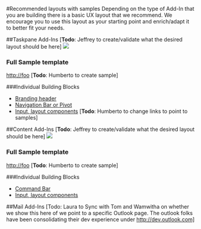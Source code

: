 #Recommended layouts with samples
Depending on the type of Add-In that you are building there is a basic UX layout that we recommend. We encourage you to use this layout as your starting point and enrich/adapt it to better fit your needs.  

##Taskpane Add-Ins
[**Todo**: Jeffrey to create/validate what the desired layout should be here]
![](http://i.imgur.com/dCrGnXG.png)


### Full Sample template
[http://foo](http://foo "Download")
[**Todo**: Humberto to create sample]

###Individual Building Blocks

- [Branding header](http://foo)
- [Navigation Bar or Pivot](http://foo)
- [Input, layout components](http://foo)
[**Todo**: Humberto to change links to point to samples]


##Content Add-Ins
[**Todo**: Jeffrey to create/validate what the desired layout should be here]
![](http://i.imgur.com/njVaaMi.png)

### Full Sample template
[http://foo](http://foo "Download") [**Todo**: Humberto to create sample]

###Individual Building Blocks

- [Command Bar](http://foo)
- [Input, layout components](http://foo)
 
##Mail Add-Ins
[Todo: Laura to Sync with Tom and Wamwitha on whether we show this here of we point to a specific Outlook page. The outlook folks have been consolidating their dev experience under http://dev.outlook.com] 